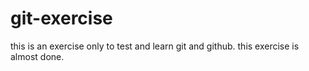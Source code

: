 # git-exercise
this is an exercise only to test and learn git and github.
this exercise is almost done.
